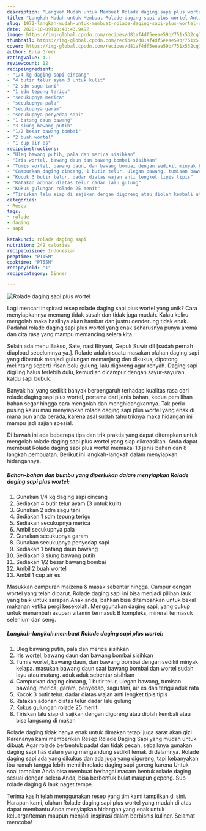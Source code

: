 ```yaml
---
description: "Langkah Mudah untuk Membuat Rolade daging sapi plus wortel Anti Gagal"
title: "Langkah Mudah untuk Membuat Rolade daging sapi plus wortel Anti Gagal"
slug: 1972-langkah-mudah-untuk-membuat-rolade-daging-sapi-plus-wortel-anti-gagal
date: 2020-10-09T18:48:43.949Z
image: https://img-global.cpcdn.com/recipes/d81af4df5eeae59b/751x532cq70/rolade-daging-sapi-plus-wortel-foto-resep-utama.jpg
thumbnail: https://img-global.cpcdn.com/recipes/d81af4df5eeae59b/751x532cq70/rolade-daging-sapi-plus-wortel-foto-resep-utama.jpg
cover: https://img-global.cpcdn.com/recipes/d81af4df5eeae59b/751x532cq70/rolade-daging-sapi-plus-wortel-foto-resep-utama.jpg
author: Eula Greer
ratingvalue: 4.1
reviewcount: 12
recipeingredient:
- "1/4 kg daging sapi cincang"
- "4 butir telur ayam 3 untuk kulit"
- "2 sdm sagu tani"
- "1 sdm tepung terigu"
- "secukupnya merica"
- "secukupnya pala"
- "secukupnya garam"
- "secukupnya penyedap sapi"
- "1 batang daun bawang"
- "3 siung bawang putih"
- "1/2 besar bawang bombai"
- "2 buah wortel"
- "1 cup air es"
recipeinstructions:
- "Uleg bawang putih, pala dan merica sisihkan"
- "Iris wortel, bawang daun dan bawang bombai sisihkan"
- "Tumis wortel, bawang daun, dan bawang bombai dengan sedikit minyak kelapa. masukan bawang daun saat bawang bombai dan wortel sudah layu atau matang. aduk aduk sebentar sisihkan"
- "Campurkan daging cincang, 1 butir telur, ulegan bawang, tumisan bawang, merica, garam, penyedap, sagu tani, air es dan terigu aduk rata"
- "Kocok 3 butir telur. dadar diatas wajan anti lengket tipis tipis"
- "Ratakan adonan diatas telur dadar lalu gulung"
- "Kukus gulungan rolade 25 menit"
- "Tiriskan lalu siap di sajikan dengan digoreng atau diolah kembali atau bisa langsung di makan"
categories:
- Resep
tags:
- rolade
- daging
- sapi

katakunci: rolade daging sapi 
nutrition: 249 calories
recipecuisine: Indonesian
preptime: "PT15M"
cooktime: "PT55M"
recipeyield: "1"
recipecategory: Dinner

---
```



![Rolade daging sapi plus wortel](https://img-global.cpcdn.com/recipes/d81af4df5eeae59b/751x532cq70/rolade-daging-sapi-plus-wortel-foto-resep-utama.jpg)

Lagi mencari inspirasi resep rolade daging sapi plus wortel yang unik? Cara menyiapkannya memang tidak susah dan tidak juga mudah. Kalau keliru mengolah maka hasilnya akan hambar dan justru cenderung tidak enak. Padahal rolade daging sapi plus wortel yang enak seharusnya punya aroma dan cita rasa yang mampu memancing selera kita.

Selain ada menu Bakso, Sate, nasi Biryani, Gepuk Suwir dll [sudah pernah diupload sebelumnya ya.]. Rolade adalah suatu masakan olahan daging sapi yang dibentuk menjadi gulungan memanjang dan dikukus, dipotong melintang seperti irisan bolu gulung, lalu digoreng agar renyah. Daging sapi digiling halus terlebih dulu, kemudian dicampur dengan sayur-sayuran. kaldu sapi bubuk.

Banyak hal yang sedikit banyak berpengaruh terhadap kualitas rasa dari rolade daging sapi plus wortel, pertama dari jenis bahan, kedua pemilihan bahan segar hingga cara mengolah dan menghidangkannya. Tak perlu pusing kalau mau menyiapkan rolade daging sapi plus wortel yang enak di mana pun anda berada, karena asal sudah tahu triknya maka hidangan ini mampu jadi sajian spesial.


Di bawah ini ada beberapa tips dan trik praktis yang dapat diterapkan untuk mengolah rolade daging sapi plus wortel yang siap dikreasikan. Anda dapat membuat Rolade daging sapi plus wortel memakai 13 jenis bahan dan 8 langkah pembuatan. Berikut ini langkah-langkah dalam menyiapkan hidangannya.

<!--inarticleads1-->

##### Bahan-bahan dan bumbu yang diperlukan dalam menyiapkan Rolade daging sapi plus wortel:

1. Gunakan 1/4 kg daging sapi cincang
1. Sediakan 4 butir telur ayam (3 untuk kulit)
1. Gunakan 2 sdm sagu tani
1. Sediakan 1 sdm tepung terigu
1. Sediakan secukupnya merica
1. Ambil secukupnya pala
1. Gunakan secukupnya garam
1. Gunakan secukupnya penyedap sapi
1. Sediakan 1 batang daun bawang
1. Sediakan 3 siung bawang putih
1. Sediakan 1/2 besar bawang bombai
1. Ambil 2 buah wortel
1. Ambil 1 cup air es


Masukkan campuran maizena &amp; masak sebentar hingga. Campur dengan wortel yang telah diparut. Rolade daging sapi ini bisa menjadi pilihan lauk yang baik untuk sarapan Anak anda, bahkan bisa ditambahkan untuk bekal makanan ketika pergi kesekolah. Menggunakan daging sapi, yang cukup untuk menambah asupan vitamin termasuk B kompleks, mineral termasuk selenium dan seng. 

<!--inarticleads2-->

##### Langkah-langkah membuat Rolade daging sapi plus wortel:

1. Uleg bawang putih, pala dan merica sisihkan
1. Iris wortel, bawang daun dan bawang bombai sisihkan
1. Tumis wortel, bawang daun, dan bawang bombai dengan sedikit minyak kelapa. masukan bawang daun saat bawang bombai dan wortel sudah layu atau matang. aduk aduk sebentar sisihkan
1. Campurkan daging cincang, 1 butir telur, ulegan bawang, tumisan bawang, merica, garam, penyedap, sagu tani, air es dan terigu aduk rata
1. Kocok 3 butir telur. dadar diatas wajan anti lengket tipis tipis
1. Ratakan adonan diatas telur dadar lalu gulung
1. Kukus gulungan rolade 25 menit
1. Tiriskan lalu siap di sajikan dengan digoreng atau diolah kembali atau bisa langsung di makan


Rolade daging tidak hanya enak untuk dimakan tetapi juga sarat akan gizi. Karenanya kami memberikan Resep Rolade Daging Sapi yang mudah untuk dibuat. Agar rolade berbentuk padat dan tidak pecah, sebaiknya gunakan daging sapi has dalam yang mengandung sedikit lemak di dalamnya. Rolade daging sapi ada yang dikukus dan ada juga yang digoreng, tapi kebanyakan ibu rumah tangga lebih memilih rolade daging sapi goreng karena Untuk soal tampilan Anda bisa membuat berbagai macam bentuk rolade daging sesuai dengan selera Anda, bisa berbentuk bulat maupun gepeng. Sup rolade daging &amp; lauk naget tempe. 

Terima kasih telah menggunakan resep yang tim kami tampilkan di sini. Harapan kami, olahan Rolade daging sapi plus wortel yang mudah di atas dapat membantu Anda menyiapkan hidangan yang enak untuk keluarga/teman maupun menjadi inspirasi dalam berbisnis kuliner. Selamat mencoba!
